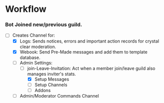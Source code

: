 # Workflow
### Bot Joined new/previous guild.
+ [ ] Creates Channel for:
    + [x] Logs: Sends notices, errors and important action records for crystal clear moderation.
    + [x] Webook: Send Pre-Made messages and add them to template database.
    + [ ] Admin Settings:
        + [ ] join-Leave-Invitation: Act when a member join/leave guild also manages inviter's stats.
            + [x] Setup Messages
            + [ ] Setup Channels
            + [ ] Addons
    + [ ] Admin/Moderator Commands Channel
